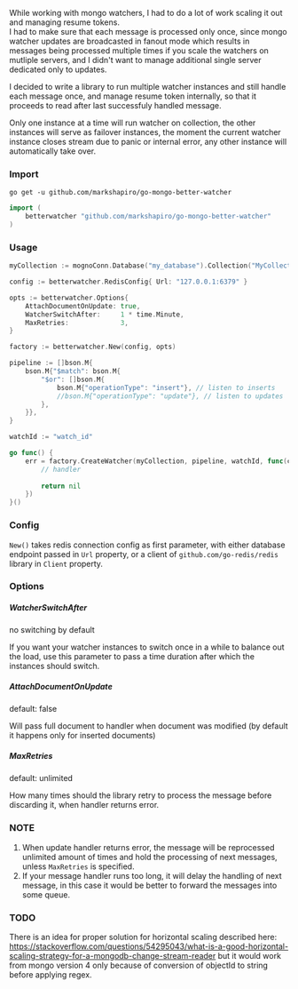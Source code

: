 While working with mongo watchers, I had to do a lot of work scaling it out and managing resume tokens.
<br>I had to make sure that each message is processed only once, since mongo watcher updates are broadcasted in fanout mode which results in messages being processed multiple times if you scale the watchers on mutliple servers, and I didn't want to manage additional single server dedicated only to updates.

I decided to write a library to run multiple watcher instances and still handle each message once, and manage resume token internally, so that it proceeds to read after last successfuly handled message.

Only one instance at a time will run watcher on collection, the other instances will serve as failover instances, the moment the current watcher instance closes stream due to panic or internal error, any other instance will automatically take over.

### Import

`go get -u github.com/markshapiro/go-mongo-better-watcher`

```go
import (
	betterwatcher "github.com/markshapiro/go-mongo-better-watcher"
)
```

### Usage

```go
myCollection := mognoConn.Database("my_database").Collection("MyCollection")

config := betterwatcher.RedisConfig{ Url: "127.0.0.1:6379" }

opts := betterwatcher.Options{
    AttachDocumentOnUpdate: true,
    WatcherSwitchAfter:     1 * time.Minute,
    MaxRetries:             3,
}

factory := betterwatcher.New(config, opts)

pipeline := []bson.M{
    bson.M{"$match": bson.M{
        "$or": []bson.M{
            bson.M{"operationType": "insert"}, // listen to inserts
            //bson.M{"operationType": "update"}, // listen to updates
        },
    }},
}

watchId := "watch_id"

go func() {
    err = factory.CreateWatcher(myCollection, pipeline, watchId, func(changeDoc *betterwatcher.ChangeDoc) error {
        // handler
        
        return nil
    })
}()
```

### Config

`New()` takes redis connection config as first parameter, with either database endpoint passed in `Url` property, or a client of `github.com/go-redis/redis` library in `Client` property.

### Options

##### WatcherSwitchAfter
no switching by default

If you want your watcher instances to switch once in a while to balance out the load, use this parameter to pass a time duration after which the instances should switch.

##### AttachDocumentOnUpdate
default: false

Will pass full document to handler when document was modified (by default it happens only for inserted documents)

##### MaxRetries
default: unlimited

How many times should the library retry to process the message before discarding it, when handler returns error.

### NOTE
1) When update handler returns error, the message will be reprocessed unlimited amount of times and hold the processing of next messages, unless `MaxRetries` is specified.
2) If your message handler runs too long, it will delay the handling of next message, in this case it would be better to forward the messages into some queue.

### TODO
There is an idea for proper solution for horizontal scaling described here: https://stackoverflow.com/questions/54295043/what-is-a-good-horizontal-scaling-strategy-for-a-mongodb-change-stream-reader but it would work from mongo version 4 only because of conversion of objectId to string before applying regex.
